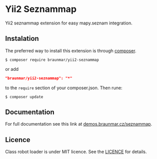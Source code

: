 Yii2 Seznammap
==============================

Yii2 seznammap extension for easy mapy.seznam integration.

Instalation
-----------
The preferred way to install this extension is through [composer](http://getcomposer.org/download/).


```
$ composer require braunmar/yii2-seznammap
```

or add

```json
"braunmar/yii2-seznammap": "*"
```

to the `require` section of your composer.json. Then rune:

```
$ composer update
```


Documentation
-------------

For full documentation see this link at [demos.braunmar.cz/seznammap](http://demos.braunmar.cz/seznammap).

Licence
-------

Class robot loader is under MIT licence. See the [LICENCE](https://github.com/braunmar/yii2-seznammap/blob/master/LICENSE) for details.